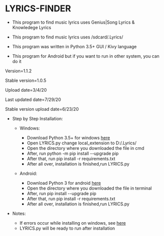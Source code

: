 # LYRICS-FINDER

* This program to find music lyrics uses Genius|Song Lyrics & Knowledege Lyrics

* This program to find music lyrics uses /sdcard/.Lyrics/

* This program was written in Python 3.5+ GUI / Kivy language 

* This program for Android but if you want to run in other system, you can do it 

Version=1.1.2

Stable version=1.0.5

Upload date=3/4/20

Last updated date=7/29/20

Stable version upload date=6/23/20

* Step by Step Installation:
  * Windows:
    * Download Python 3.5+ for windows [here](https://www.python.org/downloads/release/python-353/)
    * Open LYRICS.py change local_extension to D:/.Lyrics/
    * Open the directory where you downloaded the file in cmd
    * After, run python -m pip install --upgrade pip
    * After that, run pip install -r requirements.txt
    * After all over, installation is finished,run LYRICS.py

  * Android:
    * Download Python 3 for android [here](https://play.google.com/store/apps/details?id=ru.iiec.pydroid3&hl)
    * Open the directory where you downloaded the file in terminal
    * After, run pip install --upgrade pip
    * After that, run pip install -r requirements.txt
    * After all over, installation is finished,run LYRICS.py
 
 * Notes:
   * If errors occur while installing on windows, see [here](https://kivy.org/doc/stable-1.10.1/installation/installation-windows.html)
   * LYRICS.py will be ready to run after installation
 
